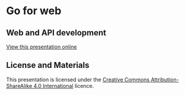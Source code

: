 # Go for web
## Web and API development

[View this presentation online](https://talks.godoc.org/github.com/golangbg/presentations/web-api-development/presentation.slide)

## License and Materials

This presentation is licensed under the [Creative Commons Attribution-ShareAlike 4.0 International](https://creativecommons.org/licenses/by-sa/4.0/) licence.
